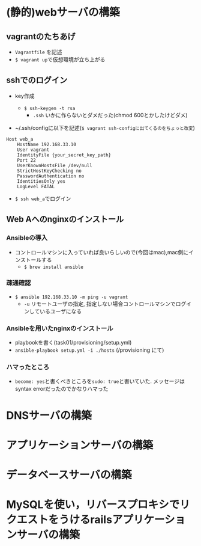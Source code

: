 # (静的)webサーバの構築

## vagrantのたちあげ
- `Vagrantfile` を記述
- `$ vagrant up`で仮想環境が立ち上がる

## sshでのログイン
- key作成
    - `$ ssh-keygen -t rsa`
        - `.ssh` いかに作らないとダメだった(chmod 600とかしたけどダメ)

- ~/.ssh/configに以下を記述(`$ vagrant ssh-configに出てくるのをちょっと改変`)
```
Host web_a
    HostName 192.168.33.10
    User vagrant
    IdentityFile {your_secret_key_path}
    Port 22
    UserKnownHostsFile /dev/null
    StrictHostKeyChecking no
    PasswordAuthentication no
    IdentitiesOnly yes
    LogLevel FATAL
```
- `$ ssh web_a`でログイン

## Web Aへのnginxのインストール
### Ansibleの導入
- コントロールマシンに入っていれば良いらしいので(今回はmac),mac側にインストールする
    - `$ brew install ansible`

### 疎通確認
- `$ ansible 192.168.33.10 -m ping -u vagrant`
    - `-u` リモートユーザの指定, 指定しない場合コントロールマシンでログインしているユーザになる


### Ansibleを用いたnginxのインストール
- playbookを書く(task01/provisioning/setup.yml)
- `ansible-playbook setup.yml -i ./hosts` (/provisioning にて)

### ハマったところ
- `become: yes`と書くべきところを`sudo: true`と書いていた. メッセージはsyntax errorだったのでかなりハマった


# DNSサーバの構築

# アプリケーションサーバの構築

# データベースサーバの構築

# MySQLを使い，リバースプロキシでリクエストをうけるrailsアプリケーションサーバの構築

